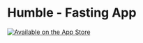 # Humble - Fasting App

[![Available on the App Store](http://cl.ly/WouG/Download_on_the_App_Store_Badge_US-UK_135x40.svg)](https://apps.apple.com/app/humble-fasting-app/id6557081711)

